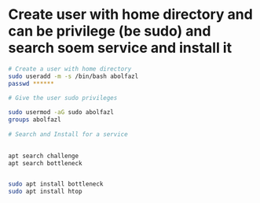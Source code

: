 # Create user with home directory and can be privilege (be sudo) and search soem service and install it

```bash
# Create a user with home directory
sudo useradd -m -s /bin/bash abolfazl
passwd ******

# Give the user sudo privileges 
 
sudo usermod -aG sudo abolfazl
groups abolfazl
 
# Search and Install for a service 

 
apt search challenge
apt search bottleneck


sudo apt install bottleneck
sudo apt install htop

```

